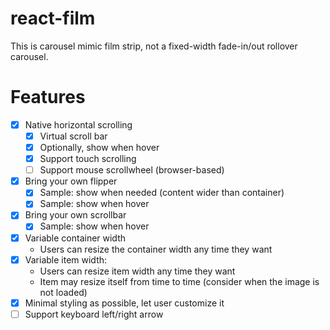 # react-film

This is carousel mimic film strip, not a fixed-width fade-in/out rollover carousel.

# Features

* [x] Native horizontal scrolling
   * [x] Virtual scroll bar
   * [x] Optionally, show when hover
   * [x] Support touch scrolling
   * [ ] Support mouse scrollwheel (browser-based)
* [x] Bring your own flipper
   * [x] Sample: show when needed (content wider than container)
   * [x] Sample: show when hover
* [x] Bring your own scrollbar
   * [x] Sample: show when hover
* [x] Variable container width
   * Users can resize the container width any time they want
* [x] Variable item width:
   * Users can resize item width any time they want
   * Item may resize itself from time to time (consider when the image is not loaded)
* [x] Minimal styling as possible, let user customize it
* [ ] Support keyboard left/right arrow
